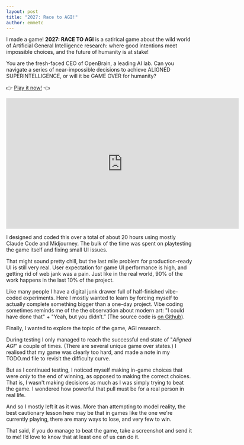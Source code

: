 ```yaml
---
layout: post
title: "2027: Race to AGI!"
author: emmetc
---
```


I made a game! **2027: RACE TO AGI** is a satirical game about the wild world of Artificial General Intelligence research: where good intentions meet impossible choices, and the future of humanity is at stake!

You are the fresh-faced CEO of OpenBrain, a leading AI lab. Can you navigate a series of near-impossible decisions to achieve ALIGNED SUPERINTELLIGENCE, or will it be GAME OVER for humanity?

👉 <a href="https://thoughtwax.com/2027-race-to-agi/">Play it now!</a> 👈

<iframe width="628" height="353"  src="https://www.youtube.com/embed/g9v7klcryqY?si=0UjD58Cv2PM2tXIL" title="YouTube video player" frameborder="0" allow="accelerometer; autoplay; clipboard-write; encrypted-media; gyroscope; picture-in-picture; web-share" referrerpolicy="strict-origin-when-cross-origin" allowfullscreen></iframe><br>

I designed and coded this over a total of about 20 hours using mostly Claude Code and Midjourney. The bulk of the time was spent on playtesting the game itself and fixing small UI issues.

That might sound pretty chill, but the last mile problem for production-ready UI is still very real. User expectation for game UI performance is high, and getting rid of web jank was a pain. Just like in the real world, 90% of the work happens in the last 10% of the project.

Like many people I have a digital junk drawer full of half-finished vibe-coded experiments. Here I mostly wanted to learn by forcing myself to actually complete something bigger than a one-day project. Vibe coding sometimes reminds me of the the observation about modern art: "I could have done that" + "Yeah, but you didn’t.” (The source code is <a href="https://github.com/thoughtwax/2027-race-to-agi">on Github</a>).

Finally, I wanted to explore the topic of the game, AGI research.

During testing I only managed to reach the successful end state of "_Aligned AGI_" a couple of times. (There are several unique game over states.) I realised that my game was clearly too hard, and made a note in my TODO.md file to revisit the difficulty curve.

But as I continued testing, I noticed myself making in-game choices that were _only_ to the end of winning, as opposed to making the correct choices. That is, I wasn't making decisions as much as I was simply trying to beat the game. I wondered how powerful that pull must be for a real person in real life.

And so I mostly left it as it was. More than attempting to model reality, the best cautionary lesson here may be that in games like the one we're currently playing, there are many ways to lose, and very few to win.

That said, if you do manage to beat the game, take a screenshot and send it to me! I’d love to know that at least one of us can do it.